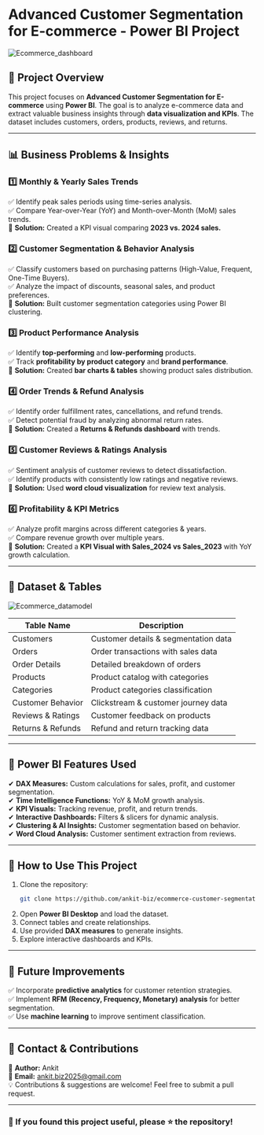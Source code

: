 # **Advanced Customer Segmentation for E-commerce - Power BI Project**
![Ecommerce_dashboard](https://github.com/user-attachments/assets/fbc9631f-899d-46a0-9f05-28fafb5045af)

## **📌 Project Overview**
This project focuses on **Advanced Customer Segmentation for E-commerce** using **Power BI**. The goal is to analyze e-commerce data and extract valuable business insights through **data visualization and KPIs**. The dataset includes customers, orders, products, reviews, and returns.

---

## **📊 Business Problems & Insights**

### **1️⃣ Monthly & Yearly Sales Trends**
✅ Identify peak sales periods using time-series analysis.  
✅ Compare Year-over-Year (YoY) and Month-over-Month (MoM) sales trends.  
📌 **Solution:** Created a KPI visual comparing **2023 vs. 2024 sales.**  

### **2️⃣ Customer Segmentation & Behavior Analysis**
✅ Classify customers based on purchasing patterns (High-Value, Frequent, One-Time Buyers).  
✅ Analyze the impact of discounts, seasonal sales, and product preferences.  
📌 **Solution:** Built customer segmentation categories using Power BI clustering.  

### **3️⃣ Product Performance Analysis**
✅ Identify **top-performing** and **low-performing** products.  
✅ Track **profitability by product category** and **brand performance**.  
📌 **Solution:** Created **bar charts & tables** showing product sales distribution.  

### **4️⃣ Order Trends & Refund Analysis**
✅ Identify order fulfillment rates, cancellations, and refund trends.  
✅ Detect potential fraud by analyzing abnormal return rates.  
📌 **Solution:** Created a **Returns & Refunds dashboard** with trends.  

### **5️⃣ Customer Reviews & Ratings Analysis**
✅ Sentiment analysis of customer reviews to detect dissatisfaction.  
✅ Identify products with consistently low ratings and negative reviews.  
📌 **Solution:** Used **word cloud visualization** for review text analysis.  

### **6️⃣ Profitability & KPI Metrics**
✅ Analyze profit margins across different categories & years.  
✅ Compare revenue growth over multiple years.  
📌 **Solution:** Created a **KPI Visual with Sales_2024 vs Sales_2023** with YoY growth calculation.  

---

## **📁 Dataset & Tables**
![Ecommerce_datamodel](https://github.com/user-attachments/assets/40198391-34b0-413e-9303-1b71d65ebd61)

| **Table Name**           | **Description** |
|-------------------------|----------------|
| Customers               | Customer details & segmentation data |
| Orders                  | Order transactions with sales data |
| Order Details           | Detailed breakdown of orders |
| Products                | Product catalog with categories |
| Categories              | Product categories classification |
| Customer Behavior       | Clickstream & customer journey data |
| Reviews & Ratings      | Customer feedback on products |
| Returns & Refunds      | Refund and return tracking data |

---

## **🔗 Power BI Features Used**
✔ **DAX Measures:** Custom calculations for sales, profit, and customer segmentation.  
✔ **Time Intelligence Functions:** YoY & MoM growth analysis.  
✔ **KPI Visuals:** Tracking revenue, profit, and return trends.  
✔ **Interactive Dashboards:** Filters & slicers for dynamic analysis.  
✔ **Clustering & AI Insights:** Customer segmentation based on behavior.  
✔ **Word Cloud Analysis:** Customer sentiment extraction from reviews.  

---

## **🚀 How to Use This Project**
1. Clone the repository:
   ```bash
   git clone https://github.com/ankit-biz/ecommerce-customer-segmentation.git
   ```
2. Open **Power BI Desktop** and load the dataset.
3. Connect tables and create relationships.
4. Use provided **DAX measures** to generate insights.
5. Explore interactive dashboards and KPIs.

---

## **📢 Future Improvements**
✅ Incorporate **predictive analytics** for customer retention strategies.  
✅ Implement **RFM (Recency, Frequency, Monetary) analysis** for better segmentation.  
✅ Use **machine learning** to improve sentiment classification.  

---

## **📧 Contact & Contributions**
🔗 **Author:** Ankit  
📩 **Email:** ankit.biz2025@gmail.com  
💡 Contributions & suggestions are welcome! Feel free to submit a pull request.  

---

### **🔔 If you found this project useful, please ⭐ the repository!**

